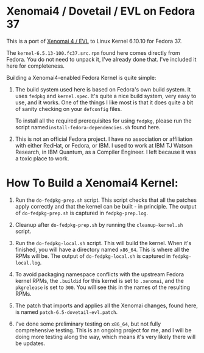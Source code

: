 # Xenomai4 / Dovetail / EVL on Fedora 37

This is a port of [Xenomai 4 / EVL](https://v4.xenomai.org/) to Linux Kernel 6.10.10 for Fedora 37.

The `kernel-6.5.13-100.fc37.src.rpm` found here comes directly from Fedora. You do not need to unpack it, I've already done that. I've included it here for completeness.

Building a Xenomai4-enabled Fedora Kernel is quite simple:

1. The build system used here is based on Fedora's own build system. It uses `fedpkg` and `kernel.spec`. It's quite a nice build system, very easy to use, and it works. One of the things I like most is that it does quite a bit of sanity checking on your `defconfig` files.

   To install all the required prerequisites for using `fedpkg`, please run the script named`install-fedora-dependencies.sh` found here.

2. This is not an official Fedora project. I have no association or affiliation with either RedHat, or Fedora, or IBM. I used to work at IBM TJ Watson Research, in IBM Quantum, as a Compiler Engineer. I left because it was a toxic place to work.

# How To Build a Xenomai4 Kernel:

1. Run the `do-fedpkg-prep.sh` script. This script checks that all the patches apply correctly and that the kernel can be built - in principle. The output of `do-fedpkg-prep.sh` is captured in `fedpkg-prep.log`.

2. Cleanup after `do-fedpkg-prep.sh` by running the `cleanup-kernel.sh` script.

3. Run the `do-fedpkg-local.sh` script. This will build the kernel. When it's finished, you will have a directory named `x86_64`. This is where all the RPMs will be. The output of `do-fedpkg-local.sh` is captured in `fedpkg-local.log`.

4. To avoid packaging namespace conflicts with the upstream Fedora kernel RPMs, the `.buildid` for this kernel is set to `.xenomai`, and the `pkgrelease` is set to `300`. You will see this in the names of the resulting RPMs.

5. The patch that imports and applies all the Xenomai changes, found here, is named `patch-6.5-dovetail-evl.patch`.

6. I've done some preliminary testing on `x86_64`, but not fully comprehensive testing. This is an ongoing project for me, and I will be doing more testing along the way, which means it's very likely there will be updates.

